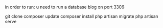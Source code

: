 in order to run:
u need to run a database blog on port 3306

git clone
composer update
composer install
php artisan migrate
php artisan serve
